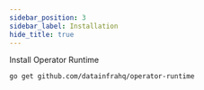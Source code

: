 ```yaml
---
sidebar_position: 3
sidebar_label: Installation
hide_title: true
---
```


<GoInstallation>

Install Operator <Purple>Runtime</Purple>

```
go get github.com/datainfrahq/operator-runtime
```

</GoInstallation>
